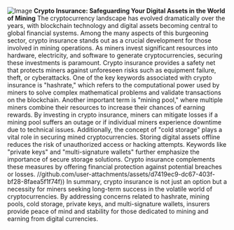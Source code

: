 
![Image](https://github.com/user-attachments/assets/4a25d116-2220-4385-b08e-f287af8fcbc4)
**Crypto Insurance: Safeguarding Your Digital Assets in the World of Mining**
The cryptocurrency landscape has evolved dramatically over the years, with blockchain technology and digital assets becoming central to global financial systems. Among the many aspects of this burgeoning sector, crypto insurance stands out as a crucial development for those involved in mining operations. As miners invest significant resources into hardware, electricity, and software to generate cryptocurrencies, securing these investments is paramount. Crypto insurance provides a safety net that protects miners against unforeseen risks such as equipment failure, theft, or cyberattacks.
One of the key keywords associated with crypto insurance is "hashrate," which refers to the computational power used by miners to solve complex mathematical problems and validate transactions on the blockchain. Another important term is "mining pool," where multiple miners combine their resources to increase their chances of earning rewards. By investing in crypto insurance, miners can mitigate losses if a mining pool suffers an outage or if individual miners experience downtime due to technical issues.
Additionally, the concept of "cold storage" plays a vital role in securing mined cryptocurrencies. Storing digital assets offline reduces the risk of unauthorized access or hacking attempts. Keywords like "private keys" and "multi-signature wallets" further emphasize the importance of secure storage solutions. Crypto insurance complements these measures by offering financial protection against potential breaches or losses.
 //github.com/user-attachments/assets/d7419ec9-dc67-403f-bf28-8faea5f1f74f))
In summary, crypto insurance is not just an option but a necessity for miners seeking long-term success in the volatile world of cryptocurrencies. By addressing concerns related to hashrate, mining pools, cold storage, private keys, and multi-signature wallets, insurers provide peace of mind and stability for those dedicated to mining and earning from digital currencies.
